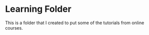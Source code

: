 # Learning Folder

This is a folder that I created to put some of the tutorials from online courses. 
